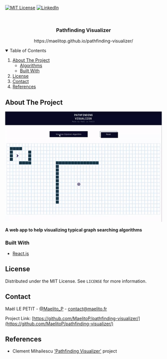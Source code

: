[![MIT License][license-shield]][license-url]
[![LinkedIn][linkedin-shield]][linkedin-url]

<br />
<p align="center">
  <h3 align="center">Pathfinding Visualizer</h3>
  <p align="center"> https://maelitop.github.io/pathfinding-visualizer/ </p>
</p>



<!-- TABLE OF CONTENTS -->
<details open="open">
  <summary>Table of Contents</summary>
  <ol>
    <li>
      <a href="#about-the-project">About The Project</a>
      <ul>
        <li><a href="#algo">Algorithms</a></li>
        <li><a href="#built-with">Built With</a></li>
      </ul>
    </li>
    <li><a href="#license">License</a></li>
    <li><a href="#contact">Contact</a></li>
    <li><a href="#references">References</a></li>
  </ol>
</details>



<!-- ABOUT THE PROJECT -->
## About The Project
<p align="center">
  <a> <img src="demo_1.gif" alt="Demo"> </a>
</p>


**A web app to help visualizing typical graph searching algorithms**

### Built With

* [React.js](https://fr.reactjs.org/)

<!-- LICENSE -->
## License

Distributed under the MIT License. See `LICENSE` for more information.

<!-- CONTACT -->
## Contact

Maël LE PETIT - [@Maelito_P](https://twitter.com/Maelito_P) - contact@maelito.fr

Project Link: [https://github.com/MaelitoP/pathfinding-visualizer/](https://github.com/MaelitoP/pathfinding-visualizer/)



<!-- REFERENCES -->
## References
* Clement Mihailescu ['Pathfinding Visualizer'](https://clementmihailescu.github.io/Pathfinding-Visualizer/) project

<!-- MARKDOWN LINKS & IMAGES -->
[license-shield]: https://img.shields.io/github/license/othneildrew/Best-README-Template.svg?style=for-the-badge
[license-url]: https://github.com/MaelitoP/pathfinding-visualizer/blob/main/LICENSE
[linkedin-shield]: https://img.shields.io/badge/-LinkedIn-black.svg?style=for-the-badge&logo=linkedin&colorB=555
[linkedin-url]: https://www.linkedin.com/in/maelitop/
[product-screenshot]: lindenmayer-tree.png
